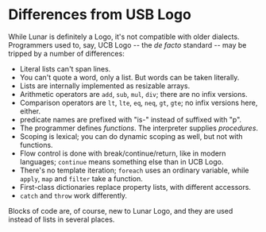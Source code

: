 Differences from USB Logo
=========================


While Lunar is definitely a Logo, it's not compatible with older dialects. Programmers used to, say, UCB Logo -- the *de facto* standard -- may be tripped by a number of differences:

- Literal lists can't span lines.
- You can't quote a word, only a list. But words can be taken literally.
- Lists are internally implemented as resizable arrays.
- Arithmetic operators are `add`, `sub`, `mul`, `div`; there are no infix versions.
- Comparison operators are `lt`, `lte`, `eq`, `neq`, `gt`, `gte`; no infix versions here, either.
- predicate names are prefixed with "is-" instead of suffixed with "p".
- The programmer defines *functions*. The interpreter supplies *procedures*.
- Scoping is lexical; you can do dynamic scoping as well, but not with functions.
- Flow control is done with break/continue/return, like in modern languages; `continue` means something else than in UCB Logo.
- There's no template iteration; `foreach` uses an ordinary variable, while `apply`, `map` and `filter` take a function.
- First-class dictionaries replace property lists, with different accessors.
- `catch` and `throw` work differently.

Blocks of code are, of course, new to Lunar Logo, and they are used instead of lists in several places.
